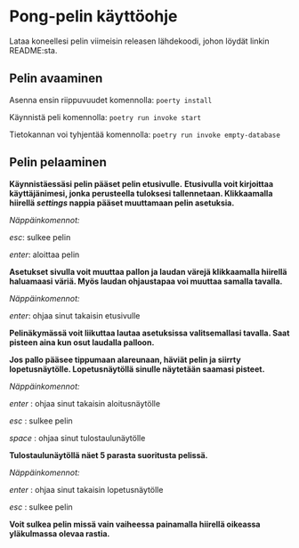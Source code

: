 # Pong-pelin käyttöohje
Lataa koneellesi pelin viimeisin releasen lähdekoodi, johon löydät linkin README:sta.

## Pelin avaaminen
Asenna ensin riippuvuudet komennolla:
`poerty install`

Käynnistä peli komennolla:
`poetry run invoke start`

Tietokannan voi tyhjentää komennolla:
`poetry run invoke empty-database`

## Pelin pelaaminen
**Käynnistäessäsi pelin pääset pelin etusivulle.**
**Etusivulla voit kirjoittaa käyttäjänimesi, jonka perusteella tuloksesi tallennetaan. 
Klikkaamalla hiirellä *settings* nappia pääset muuttamaan pelin asetuksia.**

*Näppäinkomennot:*

*esc*: sulkee pelin

*enter*: aloittaa pelin



**Asetukset sivulla voit muuttaa pallon ja laudan värejä klikkaamalla hiirellä haluamaasi väriä.
Myös laudan ohjaustapaa voi muuttaa samalla tavalla.**

*Näppäinkomennot:*

*enter*: ohjaa sinut takaisin etusivulle



**Pelinäkymässä voit liikuttaa lautaa asetuksissa valitsemallasi tavalla. 
Saat pisteen aina kun osut laudalla palloon.**

**Jos pallo pääsee tippumaan alareunaan, häviät pelin ja siirrty lopetusnäytölle.
Lopetusnäytöllä sinulle näytetään saamasi pisteet.**

*Näppäinkomennot:*

*enter* : ohjaa sinut takaisin aloitusnäytölle

*esc* : sulkee pelin 

*space* : ohjaa sinut tulostaulunäytölle



**Tulostaulunäytöllä näet 5 parasta suoritusta pelissä.**

*Näppäinkomennot:*

*enter* : ohjaa sinut takaisin lopetusnäytölle

*esc* : sulkee pelin



**Voit sulkea pelin missä vain vaiheessa painamalla hiirellä oikeassa yläkulmassa olevaa rastia.**

